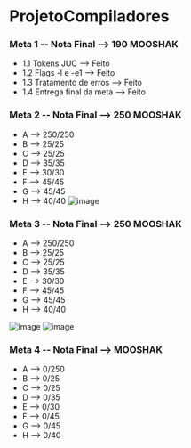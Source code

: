 # ProjetoCompiladores

### Meta 1 -- Nota Final --> 190 MOOSHAK
*   1.1 Tokens JUC --> Feito
*   1.2 Flags -l e -e1 --> Feito
*   1.3 Tratamento de erros --> Feito
*   1.4 Entrega final da meta --> Feito


### Meta 2 -- Nota Final --> 250 MOOSHAK
* A --> 250/250
* B --> 25/25
* C --> 25/25
* D --> 35/35
* E --> 30/30
* F --> 45/45 
* G --> 45/45
* H --> 40/40
![image](https://user-images.githubusercontent.com/108558031/200077202-c066b7ea-5b3d-4502-b044-2d0d9d31b47d.png)


### Meta 3 -- Nota Final --> 250 MOOSHAK
* A --> 250/250
* B --> 25/25
* C --> 25/25
* D --> 35/35
* E --> 30/30
* F --> 45/45 
* G --> 45/45
* H --> 40/40

![image](https://user-images.githubusercontent.com/108558031/203440363-0d5df387-3ad1-4405-a969-1d7ae48092a0.png)
![image](https://user-images.githubusercontent.com/108558031/203440284-f3a1a965-43ea-41d2-8c8f-a5b3aafeecf2.png)


### Meta 4 -- Nota Final --> MOOSHAK
* A --> 0/250
* B --> 0/25
* C --> 0/25
* D --> 0/35
* E --> 0/30
* F --> 0/45 
* G --> 0/45
* H --> 0/40
